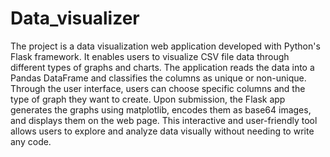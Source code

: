 # Data_visualizer
The project is a data visualization web application developed with Python's Flask framework. It enables users to visualize CSV file data through different types of graphs and charts. The application reads the data into a Pandas DataFrame and classifies the columns as unique or non-unique. Through the user interface, users can choose specific columns and the type of graph they want to create. Upon submission, the Flask app generates the graphs using matplotlib, encodes them as base64 images, and displays them on the web page. This interactive and user-friendly tool allows users to explore and analyze data visually without needing to write any code.
